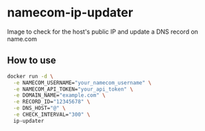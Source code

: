 # namecom-ip-updater
Image to check for the host's public IP and update a DNS record on name.com

## How to use
```bash
docker run -d \
  -e NAMECOM_USERNAME="your_namecom_username" \
  -e NAMECOM_API_TOKEN="your_api_token" \
  -e DOMAIN_NAME="example.com" \
  -e RECORD_ID="12345678" \
  -e DNS_HOST="@" \
  -e CHECK_INTERVAL="300" \
  ip-updater
```